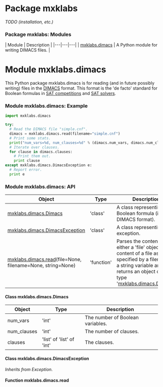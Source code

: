 # Package mxklabs

*TODO (installation, etc.)*

### Package mxklabs: Modules

| Module | Description |
|---|---|---|
| [mxklabs.dimacs](#mxklabs.dimacs) | A Python module for writing DIMACS files. |

# <a name="mxklabs.dimacs">Module mxklabs.dimacs
This Python package mxklabs.dimacs is for reading (and in future possibly writing) files in the [DIMACS](http://people.sc.fsu.edu/~jburkardt/data/cnf/cnf.html) format. This format is the 'de facto' standard for Boolean formulas in [SAT competitions](http://www.satcompetition.org/) and [SAT solvers](http://www.satlive.org/solvers/).

### Module mxklabs.dimacs: Example
```python
import mxklabs.dimacs

try:
  # Read the DIMACS file "simple.cnf".
  dimacs = mxklabs.dimacs.read(filename="simple.cnf")
  # Print some stats.
  print("num_vars=%d, num_clauses=%d" % (dimacs.num_vars, dimacs.num_clauses))
  # Iterate over clauses.
  for clause in dimacs.clauses:
    # Print them out.
    print clause
except mxklabs.dimacs.DimacsException e:
  # Report error.
  print e  
```

### Module mxklabs.dimacs: API

| Object | Type | Description |
|---|---|---|
| [mxklabs.dimacs.Dimacs](#mxklabs.dimacs.Dimacs) | 'class' | A class representing a Boolean formula (in DIMACS format). |
| [mxklabs.dimacs.DimacsException](#mxklabs.dimacs.DimacsException) | 'class' | A class representing an exception. |
| [mxklabs.dimacs.read](#mxklabs.dimacs.read)(file=None, filename=None, string=None) | 'function' | Parses the content of either a 'file' object, the content of a file as specified by a filename or a string variable and returns an object of the type '[mxklabs.dimacs.Dimacs](#mxklabs.dimacs.Dimacs)'. |

#### <a name="mxklabs.dimacs.Dimacs">Class mxklabs.dimacs.Dimacs</a>

| Object | Type | Description |
|---|---|---|
| num_vars | 'int' | The number of Boolean variables. |
| num_clauses | 'int' | The number of clauses. |
| clauses | 'list' of 'list' of 'int' | The clauses. | 

#### <a name="mxklabs.dimacs.DimacsException">Class mxklabs.dimacs.DimacsException</a>

*Inherits from Exception.*

#### <a name="mxklabs.dimacs.read">Function mxklabs.dimacs.read</a>

